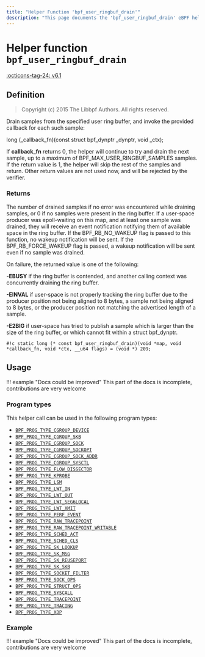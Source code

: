 ```yaml
---
title: "Helper Function 'bpf_user_ringbuf_drain'"
description: "This page documents the 'bpf_user_ringbuf_drain' eBPF helper function, including its definition, usage, program types that can use it, and examples."
---
```

# Helper function `bpf_user_ringbuf_drain`

<!-- [FEATURE_TAG](bpf_user_ringbuf_drain) -->
[:octicons-tag-24: v6.1](https://github.com/torvalds/linux/commit/20571567384428dfc9fe5cf9f2e942e1df13c2dd)
<!-- [/FEATURE_TAG] -->

## Definition

> Copyright (c) 2015 The Libbpf Authors. All rights reserved.


<!-- [HELPER_FUNC_DEF] -->
Drain samples from the specified user ring buffer, and invoke the provided callback for each such sample:

long (\_callback_fn)(const struct bpf_dynptr \_dynptr, void \_ctx);

If **callback_fn** returns 0, the helper will continue to try and drain the next sample, up to a maximum of BPF_MAX_USER_RINGBUF_SAMPLES samples. If the return value is 1, the helper will skip the rest of the samples and return. Other return values are not used now, and will be rejected by the verifier.

### Returns

The number of drained samples if no error was encountered while draining samples, or 0 if no samples were present in the ring buffer. If a user-space producer was epoll-waiting on this map, and at least one sample was drained, they will receive an event notification notifying them of available space in the ring buffer. If the BPF_RB_NO_WAKEUP flag is passed to this function, no wakeup notification will be sent. If the BPF_RB_FORCE_WAKEUP flag is passed, a wakeup notification will be sent even if no sample was drained.

On failure, the returned value is one of the following:

**-EBUSY** if the ring buffer is contended, and another calling context was concurrently draining the ring buffer.

**-EINVAL** if user-space is not properly tracking the ring buffer due to the producer position not being aligned to 8 bytes, a sample not being aligned to 8 bytes, or the producer position not matching the advertised length of a sample.

**-E2BIG** if user-space has tried to publish a sample which is larger than the size of the ring buffer, or which cannot fit within a struct bpf_dynptr.

`#!c static long (* const bpf_user_ringbuf_drain)(void *map, void *callback_fn, void *ctx, __u64 flags) = (void *) 209;`
<!-- [/HELPER_FUNC_DEF] -->

## Usage

!!! example "Docs could be improved"
    This part of the docs is incomplete, contributions are very welcome

### Program types

This helper call can be used in the following program types:

<!-- DO NOT EDIT MANUALLY -->
<!-- [HELPER_FUNC_PROG_REF] -->
 * [`BPF_PROG_TYPE_CGROUP_DEVICE`](../program-type/BPF_PROG_TYPE_CGROUP_DEVICE.md)
 * [`BPF_PROG_TYPE_CGROUP_SKB`](../program-type/BPF_PROG_TYPE_CGROUP_SKB.md)
 * [`BPF_PROG_TYPE_CGROUP_SOCK`](../program-type/BPF_PROG_TYPE_CGROUP_SOCK.md)
 * [`BPF_PROG_TYPE_CGROUP_SOCKOPT`](../program-type/BPF_PROG_TYPE_CGROUP_SOCKOPT.md)
 * [`BPF_PROG_TYPE_CGROUP_SOCK_ADDR`](../program-type/BPF_PROG_TYPE_CGROUP_SOCK_ADDR.md)
 * [`BPF_PROG_TYPE_CGROUP_SYSCTL`](../program-type/BPF_PROG_TYPE_CGROUP_SYSCTL.md)
 * [`BPF_PROG_TYPE_FLOW_DISSECTOR`](../program-type/BPF_PROG_TYPE_FLOW_DISSECTOR.md)
 * [`BPF_PROG_TYPE_KPROBE`](../program-type/BPF_PROG_TYPE_KPROBE.md)
 * [`BPF_PROG_TYPE_LSM`](../program-type/BPF_PROG_TYPE_LSM.md)
 * [`BPF_PROG_TYPE_LWT_IN`](../program-type/BPF_PROG_TYPE_LWT_IN.md)
 * [`BPF_PROG_TYPE_LWT_OUT`](../program-type/BPF_PROG_TYPE_LWT_OUT.md)
 * [`BPF_PROG_TYPE_LWT_SEG6LOCAL`](../program-type/BPF_PROG_TYPE_LWT_SEG6LOCAL.md)
 * [`BPF_PROG_TYPE_LWT_XMIT`](../program-type/BPF_PROG_TYPE_LWT_XMIT.md)
 * [`BPF_PROG_TYPE_PERF_EVENT`](../program-type/BPF_PROG_TYPE_PERF_EVENT.md)
 * [`BPF_PROG_TYPE_RAW_TRACEPOINT`](../program-type/BPF_PROG_TYPE_RAW_TRACEPOINT.md)
 * [`BPF_PROG_TYPE_RAW_TRACEPOINT_WRITABLE`](../program-type/BPF_PROG_TYPE_RAW_TRACEPOINT_WRITABLE.md)
 * [`BPF_PROG_TYPE_SCHED_ACT`](../program-type/BPF_PROG_TYPE_SCHED_ACT.md)
 * [`BPF_PROG_TYPE_SCHED_CLS`](../program-type/BPF_PROG_TYPE_SCHED_CLS.md)
 * [`BPF_PROG_TYPE_SK_LOOKUP`](../program-type/BPF_PROG_TYPE_SK_LOOKUP.md)
 * [`BPF_PROG_TYPE_SK_MSG`](../program-type/BPF_PROG_TYPE_SK_MSG.md)
 * [`BPF_PROG_TYPE_SK_REUSEPORT`](../program-type/BPF_PROG_TYPE_SK_REUSEPORT.md)
 * [`BPF_PROG_TYPE_SK_SKB`](../program-type/BPF_PROG_TYPE_SK_SKB.md)
 * [`BPF_PROG_TYPE_SOCKET_FILTER`](../program-type/BPF_PROG_TYPE_SOCKET_FILTER.md)
 * [`BPF_PROG_TYPE_SOCK_OPS`](../program-type/BPF_PROG_TYPE_SOCK_OPS.md)
 * [`BPF_PROG_TYPE_STRUCT_OPS`](../program-type/BPF_PROG_TYPE_STRUCT_OPS.md)
 * [`BPF_PROG_TYPE_SYSCALL`](../program-type/BPF_PROG_TYPE_SYSCALL.md)
 * [`BPF_PROG_TYPE_TRACEPOINT`](../program-type/BPF_PROG_TYPE_TRACEPOINT.md)
 * [`BPF_PROG_TYPE_TRACING`](../program-type/BPF_PROG_TYPE_TRACING.md)
 * [`BPF_PROG_TYPE_XDP`](../program-type/BPF_PROG_TYPE_XDP.md)
<!-- [/HELPER_FUNC_PROG_REF] -->

### Example

!!! example "Docs could be improved"
    This part of the docs is incomplete, contributions are very welcome
